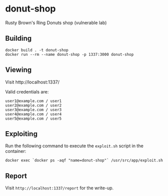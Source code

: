 # donut-shop
Rusty Brown's Ring Donuts shop (vulnerable lab)

## Building

```
docker build . -t donut-shop
docker run --rm --name donut-shop -p 1337:3000 donut-shop
```

## Viewing

Visit http://localhost:1337/

Valid credentials are:

```
user1@example.com / user1
user2@example.com / user2
user3@example.com / user3
user4@example.com / user4
user5@example.com / user5
```

## Exploiting

Run the following command to execute the `exploit.sh` script in the container:

```
docker exec `docker ps -aqf "name=donut-shop"` /usr/src/app/exploit.sh
```

## Report

Visit `http://localhost:1337/report` for the write-up.

